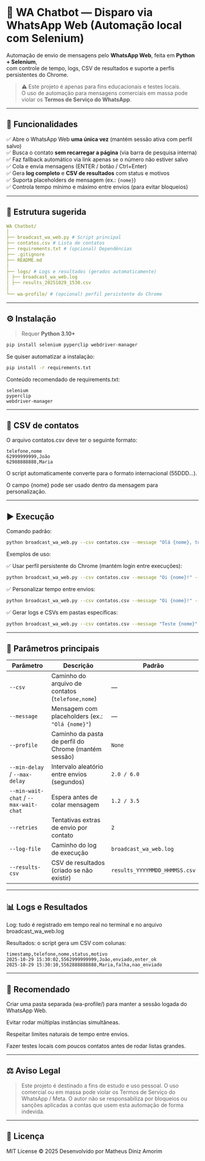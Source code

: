 # 💬 WA Chatbot — Disparo via WhatsApp Web (Automação local com Selenium)

Automação de envio de mensagens pelo **WhatsApp Web**, feita em **Python + Selenium**,  
com controle de tempo, logs, CSV de resultados e suporte a perfis persistentes do Chrome.

> ⚠️ Este projeto é apenas para fins educacionais e testes locais.  
> O uso de automação para mensagens comerciais em massa pode violar os **Termos de Serviço do WhatsApp**.

---

## 🚀 Funcionalidades

✅ Abre o WhatsApp Web **uma única vez** (mantém sessão ativa com perfil salvo)  
✅ Busca o contato **sem recarregar a página** (via barra de pesquisa interna)  
✅ Faz fallback automático via link apenas se o número não estiver salvo  
✅ Cola e envia mensagens (ENTER / botão / Ctrl+Enter)  
✅ Gera **log completo** e **CSV de resultados** com status e motivos  
✅ Suporta placeholders de mensagem (ex.: `{nome}`)  
✅ Controla tempo mínimo e máximo entre envios (para evitar bloqueios)  

---

## 📂 Estrutura sugerida


````yaml
WA Chatbot/
│
├── broadcast_wa_web.py # Script principal
├── contatos.csv # Lista de contatos
├── requirements.txt # (opcional) Dependências
├── .gitignore
├── README.md
│
├── logs/ # Logs e resultados (gerados automaticamente)
│ ├── broadcast_wa_web.log
│ ├── results_20251029_1530.csv
│
└── wa-profile/ # (opcional) perfil persistente do Chrome
````

---

## ⚙️ Instalação

> Requer **Python 3.10+**

```bash
pip install selenium pyperclip webdriver-manager
```


Se quiser automatizar a instalação:

```bash
pip install -r requirements.txt
```

Conteúdo recomendado de requirements.txt:
````nginx
selenium
pyperclip
webdriver-manager
````

---

## 🧾 CSV de contatos

O arquivo contatos.csv deve ter o seguinte formato:
````csv
telefone,nome
62999999999,João
62988888888,Maria
````

O script automaticamente converte para o formato internacional (55DDD...).

O campo {nome} pode ser usado dentro da mensagem para personalização.

---

## ▶️ Execução

Comando padrão:
````bash
python broadcast_wa_web.py --csv contatos.csv --message "Olá {nome}, tudo bem?"
````

Exemplos de uso:

✅ Usar perfil persistente do Chrome (mantém login entre execuções):
````bash
python broadcast_wa_web.py --csv contatos.csv --message "Oi {nome}!" --profile "C:\Users\SeuUsuario\wa-profile"
````

✅ Personalizar tempo entre envios:
````bash
python broadcast_wa_web.py --csv contatos.csv --message "Oi {nome}!" --min-delay 3 --max-delay 8
````

✅ Gerar logs e CSVs em pastas específicas:
````bash
python broadcast_wa_web.py --csv contatos.csv --message "Teste {nome}" --log-file "logs\wa.log" --results-csv "logs\resultados.csv"
````

---

## 🧠 Parâmetros principais
| Parâmetro                             | Descrição                                            | Padrão                        |
| ------------------------------------- | ---------------------------------------------------- | ----------------------------- |
| `--csv`                               | Caminho do arquivo de contatos (`telefone,nome`)     | —                             |
| `--message`                           | Mensagem com placeholders (ex.: `"Olá {nome}"`)      | —                             |
| `--profile`                           | Caminho da pasta de perfil do Chrome (mantém sessão) | `None`                        |
| `--min-delay` / `--max-delay`         | Intervalo aleatório entre envios (segundos)          | `2.0 / 6.0`                   |
| `--min-wait-chat` / `--max-wait-chat` | Espera antes de colar mensagem                       | `1.2 / 3.5`                   |
| `--retries`                           | Tentativas extras de envio por contato               | `2`                           |
| `--log-file`                          | Caminho do log de execução                           | `broadcast_wa_web.log`        |
| `--results-csv`                       | CSV de resultados (criado se não existir)            | `results_YYYYMMDD_HHMMSS.csv` |

---

## 📊 Logs e Resultados

Log: tudo é registrado em tempo real no terminal e no arquivo broadcast_wa_web.log

Resultados: o script gera um CSV com colunas:

````csv
timestamp,telefone,nome,status,motivo
2025-10-29 15:30:02,5562999999999,João,enviado,enter_ok
2025-10-29 15:30:10,5562888888888,Maria,falha,nao_enviado
````

---

## 🧩 Recomendado

Criar uma pasta separada (wa-profile/) para manter a sessão logada do WhatsApp Web.

Evitar rodar múltiplas instâncias simultâneas.

Respeitar limites naturais de tempo entre envios.

Fazer testes locais com poucos contatos antes de rodar listas grandes.

---

## ⚖️ Aviso Legal

>Este projeto é destinado a fins de estudo e uso pessoal.
>O uso comercial ou em massa pode violar os Termos de Serviço do WhatsApp / Meta.
>O autor não se responsabiliza por bloqueios ou sanções aplicadas a contas que usem esta automação de forma indevida.

---

## 📄 Licença

MIT License © 2025
Desenvolvido por Matheus Diniz Amorim